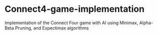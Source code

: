 # Connect4-game-implementation
Implementation of the Connect Four game with AI using Minimax, Alpha-Beta Pruning, and Expectimax algorithms
